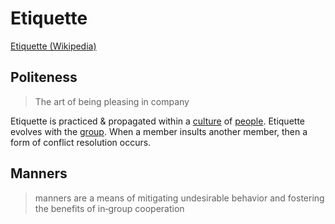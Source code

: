 # Etiquette

<a href="https://en.wikipedia.org/wiki/Etiquette" target="_blank">Etiquette (Wikipedia)</a>

## Politeness

> The art of being pleasing in company

Etiquette is practiced & propagated within a [culture](./culture.md) of [people](./human.md). Etiquette evolves with the [group](./collective.md). When a member insults another member, then a form of conflict resolution occurs.

## Manners

> manners are a means of mitigating undesirable behavior and fostering the benefits of in‐group cooperation
